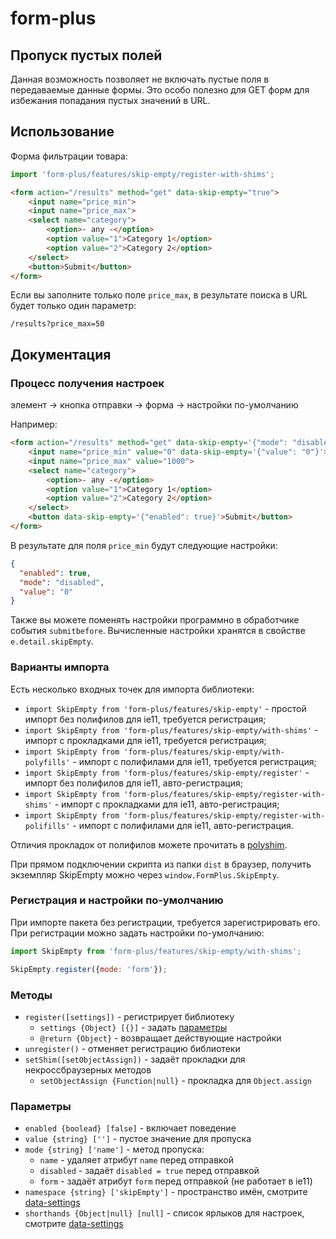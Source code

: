 # form-plus

## Пропуск пустых полей

Данная возможность позволяет не включать пустые поля в передаваемые данные формы. Это особо полезно для GET форм для избежания попадания пустых значений в URL.

## Использование

Форма фильтрации товара:

```javascript
import 'form-plus/features/skip-empty/register-with-shims';
```

```html
<form action="/results" method="get" data-skip-empty="true">
    <input name="price_min">
    <input name="price_max">
    <select name="category">
        <option>- any -</option>
        <option value="1">Category 1</option>
        <option value="2">Category 2</option>
    </select>
    <button>Submit</button>
</form>
```

Если вы заполните только поле `price_max`, в результате поиска в URL будет только один параметр:

`/results?price_max=50`

## Документация

### Процесс получения настроек

элемент -> кнопка отправки -> форма -> настройки по-умолчанию

Например:

```html
<form action="/results" method="get" data-skip-empty='{"mode": "disabled"}'>
    <input name="price_min" value="0" data-skip-empty='{"value": "0"}'>
    <input name="price_max" value="1000">
    <select name="category">
        <option>- any -</option>
        <option value="1">Category 1</option>
        <option value="2">Category 2</option>
    </select>
    <button data-skip-empty='{"enabled": true}'>Submit</button>
</form>
```

В результате для поля `price_min` будут следующие настройки:

```json
{
  "enabled": true,
  "mode": "disabled",
  "value": "0"
}
```

Также вы можете поменять настройки программно в обработчике события `submitbefore`. Вычисленные настройки хранятся в свойстве `e.detail.skipEmpty`.

### Варианты импорта

Есть несколько входных точек для импорта библиотеки:

- `import SkipEmpty from 'form-plus/features/skip-empty'` - простой импорт без полифилов для ie11, требуется регистрация;
- `import SkipEmpty from 'form-plus/features/skip-empty/with-shims'` - импорт с прокладками для ie11, требуется регистрация;
- `import SkipEmpty from 'form-plus/features/skip-empty/with-polyfills'` - импорт с полифилами для ie11, требуется регистрация;
- `import SkipEmpty from 'form-plus/features/skip-empty/register'` - импорт без полифилов для ie11, авто-регистрация;
- `import SkipEmpty from 'form-plus/features/skip-empty/register-with-shims'` - импорт с прокладками для ie11, авто-регистрация;
- `import SkipEmpty from 'form-plus/features/skip-empty/register-with-polifills'` - импорт с полифилами для ie11, авто-регистрация.

Отличия прокладок от полифилов можете прочитать в [polyshim](https://github.com/paulzi/polyshim/).

При прямом подключении скрипта из папки `dist` в браузер, получить экземпляр SkipEmpty можно через `window.FormPlus.SkipEmpty`.

### Регистрация и настройки по-умолчанию

При импорте пакета без регистрации, требуется зарегистрировать его. При регистрации можно задать настройки по-умолчанию:

```javascript
import SkipEmpty from 'form-plus/features/skip-empty/with-shims';

SkipEmpty.register({mode: 'form'});
```

### Методы

- `register([settings])` - регистрирует библиотеку
    - `settings {Object} [{}]` - задать [параметры](#Параметры)
    - `@return {Object}` - возвращает действующие настройки
- `unregister()` - отменяет регистрацию библиотеки
- `setShim([setObjectAssign])` - задаёт прокладки для некроссбраузерных методов
    - `setObjectAssign {Function|null}` - прокладка для `Object.assign`

### Параметры

- `enabled {boolead} [false]` - включает поведение
- `value {string} ['']` - пустое значение для пропуска 
- `mode {string} ['name']` - метод пропуска:
    - `name` - удаляет атрибут `name` перед отправкой 
    - `disabled` - задаёт `disabled = true` перед отправкой 
    - `form` - задаёт атрибут `form` перед отправкой (не работает в ie11) 
- `namespace {string} ['skipEmpty']` - пространство имён, смотрите [data-settings](https://github.com/paulzi/data-settings/)
- `shorthands {Object|null} [null]` - список ярлыков для настроек, смотрите [data-settings](https://github.com/paulzi/data-settings/)
